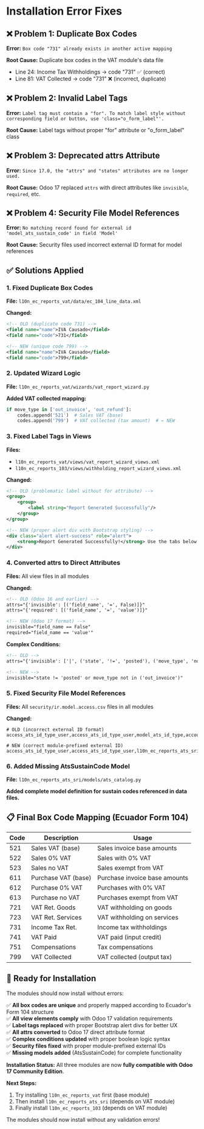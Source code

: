 # Installation Error Fixes

## ❌ Problem 1: Duplicate Box Codes
**Error:** `Box code "731" already exists in another active mapping`

**Root Cause:** Duplicate box codes in the VAT module's data file
- Line 24: Income Tax Withholdings → code "731" ✅ (correct)  
- Line 81: VAT Collected → code "731" ❌ (incorrect, duplicate)

## ❌ Problem 2: Invalid Label Tags  
**Error:** `Label tag must contain a "for". To match label style without corresponding field or button, use 'class="o_form_label"'.`

**Root Cause:** Label tags without proper "for" attribute or "o_form_label" class

## ❌ Problem 3: Deprecated attrs Attribute
**Error:** `Since 17.0, the "attrs" and "states" attributes are no longer used.`

**Root Cause:** Odoo 17 replaced `attrs` with direct attributes like `invisible`, `required`, etc.

## ❌ Problem 4: Security File Model References
**Error:** `No matching record found for external id 'model_ats_sustain_code' in field 'Model'`

**Root Cause:** Security files used incorrect external ID format for model references

## ✅ Solutions Applied

### 1. Fixed Duplicate Box Codes
**File:** `l10n_ec_reports_vat/data/ec_104_line_data.xml`

**Changed:**
```xml
<!-- OLD (duplicate code 731) -->
<field name="name">IVA Causado</field>
<field name="code">731</field>

<!-- NEW (unique code 799) -->
<field name="name">IVA Causado</field>  
<field name="code">799</field>
```

### 2. Updated Wizard Logic
**File:** `l10n_ec_reports_vat/wizards/vat_report_wizard.py`

**Added VAT collected mapping:**
```python
if move_type in ['out_invoice', 'out_refund']:
    codes.append('521')  # Sales VAT (base)
    codes.append('799')  # VAT collected (tax amount)  # ← NEW
```

### 3. Fixed Label Tags in Views
**Files:** 
- `l10n_ec_reports_vat/views/vat_report_wizard_views.xml`
- `l10n_ec_reports_103/views/withholding_report_wizard_views.xml`

**Changed:**
```xml
<!-- OLD (problematic label without for attribute) -->
<group>
    <group>
        <label string="Report Generated Successfully"/>
    </group>
</group>

<!-- NEW (proper alert div with Bootstrap styling) -->
<div class="alert alert-success" role="alert">
    <strong>Report Generated Successfully!</strong> Use the tabs below to view the results.
</div>
```

### 4. Converted attrs to Direct Attributes
**Files:** All view files in all modules

**Changed:**
```xml
<!-- OLD (Odoo 16 and earlier) -->
attrs="{'invisible': [('field_name', '=', False)]}"
attrs="{'required': [('field_name', '=', 'value')]}"

<!-- NEW (Odoo 17 format) -->
invisible="field_name == False"
required="field_name == 'value'"
```

**Complex Conditions:**
```xml
<!-- OLD -->
attrs="{'invisible': ['|', ('state', '!=', 'posted'), ('move_type', 'not in', ['out_invoice'])]}"

<!-- NEW -->
invisible="state != 'posted' or move_type not in ('out_invoice')"
```

### 5. Fixed Security File Model References
**Files:** All `security/ir.model.access.csv` files in all modules

**Changed:**
```csv
# OLD (incorrect external ID format)
access_ats_id_type_user,access_ats_id_type_user,model_ats_id_type,account.group_account_user,1,0,0,0

# NEW (correct module-prefixed external ID)
access_ats_id_type_user,access_ats_id_type_user,l10n_ec_reports_ats_sri.model_ats_id_type,account.group_account_user,1,0,0,0
```

### 6. Added Missing AtsSustainCode Model
**File:** `l10n_ec_reports_ats_sri/models/ats_catalog.py`

**Added complete model definition for sustain codes referenced in data files.**

## 📋 Final Box Code Mapping (Ecuador Form 104)

| Code | Description | Usage |
|------|-------------|--------|
| 521 | Sales VAT (base) | Sales invoice base amounts |
| 522 | Sales 0% VAT | Sales with 0% VAT |
| 523 | Sales no VAT | Sales exempt from VAT |
| 611 | Purchase VAT (base) | Purchase invoice base amounts |
| 612 | Purchase 0% VAT | Purchases with 0% VAT |
| 613 | Purchase no VAT | Purchases exempt from VAT |
| 721 | VAT Ret. Goods | VAT withholding on goods |
| 723 | VAT Ret. Services | VAT withholding on services |
| 731 | Income Tax Ret. | Income tax withholdings |
| 741 | VAT Paid | VAT paid (input credit) |
| 751 | Compensations | Tax compensations |
| 799 | VAT Collected | VAT collected (output tax) |

## 🚀 Ready for Installation  
The modules should now install without errors:

✅ **All box codes are unique** and properly mapped according to Ecuador's Form 104 structure  
✅ **All view elements comply** with Odoo 17 validation requirements  
✅ **Label tags replaced** with proper Bootstrap alert divs for better UX  
✅ **All attrs converted** to Odoo 17 direct attribute format  
✅ **Complex conditions updated** with proper boolean logic syntax  
✅ **Security files fixed** with proper module-prefixed external IDs  
✅ **Missing models added** (AtsSustainCode) for complete functionality

**Installation Status:**
All three modules are now **fully compatible with Odoo 17 Community Edition**.

**Next Steps:**
1. Try installing `l10n_ec_reports_vat` first (base module)
2. Then install `l10n_ec_reports_ats_sri` (depends on VAT module)  
3. Finally install `l10n_ec_reports_103` (depends on VAT module)

The modules should now install without any validation errors!